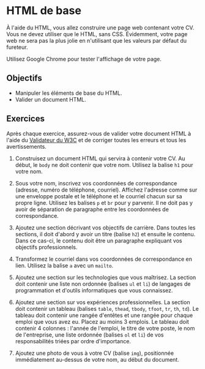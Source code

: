 HTML de base
============

À l'aide du HTML, vous allez construire une page web contenant votre CV. Vous ne
devez utiliser que le HTML, sans CSS. Évidemment, votre page web ne sera pas la
plus jolie en n'utilisant que les valeurs par défaut du fureteur.

Utilisez Google Chrome pour tester l'affichage de votre page.

Objectifs
---------

* Manipuler les éléments de base du HTML.
* Valider un document HTML.

Exercices
---------

Après chaque exercice, assurez-vous de valider votre document HTML à l'aide du
[Validateur du W3C](https://validator.w3.org/) et de corriger toutes les erreurs
et tous les avertissements.

1. Construisez un document HTML qui servira à contenir votre CV. Au début, le
   `body` ne doit contenir que votre nom. Utilisez la balise `h1` pour votre
   nom.

2. Sous votre nom, inscrivez vos coordonnées de correspondance (adresse, numéro
   de téléphone, courriel). Affichez l'adresse comme sur une enveloppe postale
   et le téléphone et le courriel chacun sur sa propre ligne. Utilisez les
   balises `p` et `br` pour y parvenir. Il ne doit pas y avoir de séparation de
   paragraphe entre les coordonnées de correspondance.

3. Ajoutez une section décrivant vos objectifs de carrière. Dans toutes les
   sections, il doit d'abord y avoir un titre (balise `h2`) et ensuite le
   contenu. Dans ce cas-ci, le contenu doit être un paragraphe expliquant vos
   objectifs professionnels.

4. Transformez le courriel dans vos coordonnées de correspondance en lien.
   Utilisez la balise `a` avec un `mailto`.

5. Ajoutez une section sur les technologies que vous maîtrisez. La section doit
   contenir une liste non ordonnée (balises `ul` et `li`) de langages de
   programmation et d'outils informatiques que vous connaissez.

6. Ajoutez une section sur vos expériences professionnelles. La section doit
   contenir un tableau (balises `table`, `thead`, `tbody`, `tfoot`, `tr`, `th`,
   `td`). Le tableau doit contenir une rangée d'entêtes et une rangée pour
   chaque emploi que vous avez eu. Placez au moins 3 emplois. Le tableau doit
   contenir 4 colonnes : l'année de l'emploi, le titre de votre poste, le nom de
   l'entreprise, une liste ordonnée (balises `ol` et `li`) de vos
   responsabilités triées par ordre d'importance.

7. Ajoutez une photo de vous à votre CV (balise `img`), positionnée
   immédiatement au-dessus de votre nom, au début du document.
